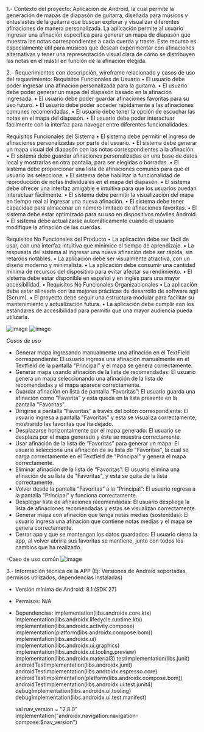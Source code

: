 1.- Contexto del proyecto:
Aplicación de Android, la cual permite la generación de mapas de diapasón de
guitarra, diseñada para músicos y entusiastas de la guitarra que buscan explorar y
visualizar diferentes afinaciones de manera personalizada. La aplicación permite al
usuario ingresar una afinación específica para generar un mapa de diapasón que
muestra las notas correspondientes a cada cuerda y traste. Este recurso es
especialmente útil para músicos que desean experimentar con afinaciones
alternativas y tener una representación visual clara de cómo se distribuyen las notas
en el mástil en función de la afinación elegida.

2.- Requerimientos con descripción, wireframe relacionado y casos de uso del requerimiento:
Requisitos Funcionales de Usuario
• El usuario debe poder ingresar una afinación personalizada para la guitarra.
• El usuario debe poder generar un mapa del diapasón basado en la afinación
ingresada.
• El usuario debe poder guardar afinaciones favoritas para su uso futuro.
• El usuario debe poder acceder rápidamente a las afinaciones comunes
recomendadas.
• El usuario debe tener la opción de escuchar las notas en el mapa del diapasón.
• El usuario debe poder interactuar fácilmente con la interfaz para navegar entre
diferentes funcionalidades.

Requisitos Funcionales del Sistema
• El sistema debe permitir el ingreso de afinaciones personalizadas por parte del
usuario.
• El sistema debe generar un mapa visual del diapasón con las notas
correspondientes a la afinación.
• El sistema debe guardar afinaciones personalizadas en una base de datos local y
mostrarlas en otra pantalla, para ser elegidas o borradas.
• El sistema debe proporcionar una lista de afinaciones comunes para que el usuario
las seleccione.
• El sistema debe habilitar la funcionalidad de reproducción de notas individuales en
el mapa del diapasón.
• El sistema debe ofrecer una interfaz amigable e intuitiva para que los usuarios
puedan interactuar fácilmente.
• El sistema debe permitir la visualización del mapa en tiempo real al ingresar una
nueva afinación.
• El sistema debe tener capacidad para almacenar un número limitado de afinaciones
favoritas.
• El sistema debe estar optimizado para su uso en dispositivos móviles Android.
• El sistema debe actualizarse automáticamente cuando el usuario modifique la
afinación de las cuerdas.

Requisitos No Funcionales del Producto
• La aplicación debe ser fácil de usar, con una interfaz intuitiva que minimice el tiempo
de aprendizaje.
• La respuesta del sistema al ingresar una nueva afinación debe ser rápida, sin
retardos notables.
• La aplicación debe ser visualmente atractiva, con un diseño moderno y minimalista.
• La aplicación debe consumir una cantidad mínima de recursos del dispositivo para
evitar afectar su rendimiento.
• El sistema debe estar disponible en español y en inglés para una mayor
accesibilidad.
• Requisitos No Funcionales Organizacionales
• La aplicación debe estar alineada con las mejores prácticas de desarrollo de
software ágil (Scrum).
• El proyecto debe seguir una estructura modular para facilitar su mantenimiento y
actualización futura.
• La aplicación debe cumplir con los estándares de accesibilidad para permitir que
una mayor audiencia pueda utilizarla.

![image](https://github.com/user-attachments/assets/e8413f4f-b3c6-4a90-bcb6-5c22e4c9b371)
![image](https://github.com/user-attachments/assets/048d2ce1-e94f-440b-b833-a70ffcf40a3f)

*Casos de uso*
- Generar mapa ingresando manualmente una afinación en el TextField correspondiente: El usuario ingresa una afinación manualmente en el Textfield de la pantalla "Principal" y el mapa se genera correctamente.
- Generar mapa usando afinación de la lista de recomendadas: El usuario genera un mapa seleccionando una afinación de la lista de recomendadas y el mapa aparece correctamente.
- Guardar afinación en lista de pantalla “Favoritas”: El usuario guarda una afinación como "Favorita" y esta queda en la lista presente en la pantalla "Favoritas".
- Dirigirse a pantalla “Favoritas” a través del botón correspondiente: El usuario ingresa a pantalla "Favoritas" y esta se visualiza correctamente, mostrando las favoritas que ha dejado.
- Desplazarse horizontalmente por el mapa generado: El usuario se desplaza por el mapa generado y éste se muestra correctamente.
- Usar afinación de la lista de “Favoritas” para generar un mapa: El usuario selecciona una afinación de su lista de "Favoritas", la cual se carga correctamente en el Textfield de "Principal" y genera el mapa correctamente.
- Eliminar afinación de la lista de “Favoritas”: El usuario elimina una afinación de su lista de "Favoritas", y esta se quita de la lista correctamente.
- Volver desde la pantalla “Favoritas” a la “Principal”: El usuario regresa a la pantalla "Principal" y funciona correctamente.
- Desplegar lista de afinaciones recomendadas: El usuario despliega la lista de afinaciones recomendadas y estas se visualizan correctamente.
- Generar mapa con afinación que tenga notas medias (sostenidas): El usuario ingresa una afinación que contiene notas medias y el mapa se genera correctamente.
- Cerrar app y que se mantengan los datos guardados: El usuario cierra la app, al volver abrirla sus favoritas se mantiene, junto con todos los cambios que ha realizado.

-Caso de uso común
![image](https://github.com/user-attachments/assets/0467bca2-d693-4df0-aa6b-8c52bcc19ef0)


3.- Información técnica de la APP (Ej: Versiones de Android soportadas, permisos utilizados, dependencias instaladas)

- Versión mínima de Android: 8.1 (SDK 27)
- Permisos: N/A
- Dependencias: 
implementation(libs.androidx.core.ktx)
    implementation(libs.androidx.lifecycle.runtime.ktx)
    implementation(libs.androidx.activity.compose)
    implementation(platform(libs.androidx.compose.bom))
    implementation(libs.androidx.ui)
    implementation(libs.androidx.ui.graphics)
    implementation(libs.androidx.ui.tooling.preview)
    implementation(libs.androidx.material3)
    testImplementation(libs.junit)
    androidTestImplementation(libs.androidx.junit)
    androidTestImplementation(libs.androidx.espresso.core)
    androidTestImplementation(platform(libs.androidx.compose.bom))
    androidTestImplementation(libs.androidx.ui.test.junit4)
    debugImplementation(libs.androidx.ui.tooling)
    debugImplementation(libs.androidx.ui.test.manifest)

    val nav_version = "2.8.0"
    implementation("androidx.navigation:navigation-compose:$nav_version")

